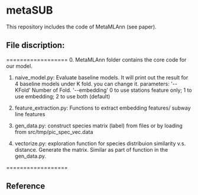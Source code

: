 # metaSUB
This repository includes the code of MetaMLAnn (see paper).

## File discription:
==================
0. MetaMLAnn folder contains the core code for our model. 

1. naive_model.py: Evaluate baseline models. It will print out the result for 4 baseline models under K fold. you can change it. 
parameters: 
'--KFold' Number of Fold.
'--embedding' 0 to use stations feature only; 1 to use embedding; 2 to use both (default)

2. feature_extraction.py: Functions to extract embedding features/ subway line features

3. gen_data.py: construct species matrix (label) from files or by loading from src/tmp/pic_spec_vec.data

4. vectorize.py: exploration function for species distribuion similarity v.s. distance. Generate the matrix. Similar as part of function in the gen_data.py. 

==================
## Reference